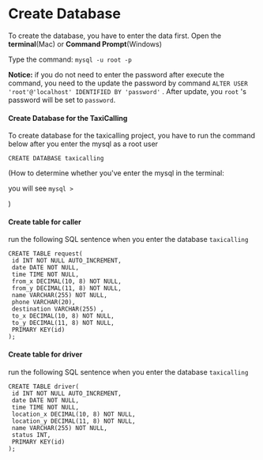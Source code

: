 # Create Database

To create the database, you have to enter the data first. Open the **terminal**(Mac) or **Command Prompt**(Windows)

Type the command: `mysql -u root -p` 

**Notice:** if you do not need to enter the password after execute the command, you need to the update the password by command `ALTER USER 'root'@'localhost' IDENTIFIED BY 'password'` . After update, you `root` 's password will be set to `password`.



#### Create Database for the TaxiCalling

To create database for the taxicalling project, you have to run the command below after you enter the mysql as a root user

`CREATE DATABASE taxicalling`

(How to determine whether you've enter the mysql in the terminal:

you will see `mysql > ` 

)



#### Create table for caller

run the following SQL sentence when you enter the database `taxicalling`

```
CREATE TABLE request(
 id INT NOT NULL AUTO_INCREMENT,
 date DATE NOT NULL,
 time TIME NOT NULL,
 from_x DECIMAL(10, 8) NOT NULL,
 from_y DECIMAL(11, 8) NOT NULL,
 name VARCHAR(255) NOT NULL,
 phone VARCHAR(20),
 destination VARCHAR(255) ,
 to_x DECIMAL(10, 8) NOT NULL,
 to_y DECIMAL(11, 8) NOT NULL,
 PRIMARY KEY(id)
);

```



#### Create table for driver

run the following SQL sentence when you enter the database `taxicalling`

```
CREATE TABLE driver(
 id INT NOT NULL AUTO_INCREMENT,
 date DATE NOT NULL,
 time TIME NOT NULL,
 location_x DECIMAL(10, 8) NOT NULL,
 location_y DECIMAL(11, 8) NOT NULL,
 name VARCHAR(255) NOT NULL,
 status INT,
 PRIMARY KEY(id)
);
```



